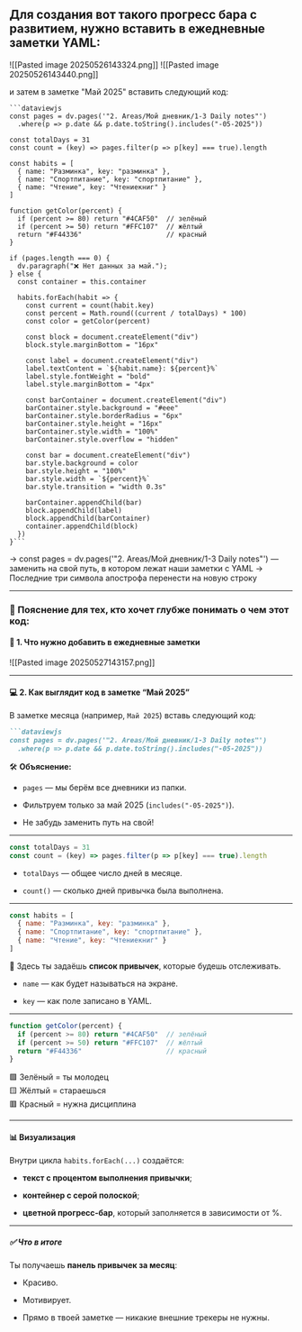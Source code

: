 ## Для создания вот такого прогресс бара с развитием, нужно вставить в ежедневные заметки YAML:

![[Pasted image 20250526143324.png]]
![[Pasted image 20250526143440.png]]


и затем в заметке "Май 2025" вставить следующий код:

```
```dataviewjs
const pages = dv.pages('"2. Areas/Мой дневник/1-3 Daily notes"')
  .where(p => p.date && p.date.toString().includes("-05-2025"))

const totalDays = 31
const count = (key) => pages.filter(p => p[key] === true).length

const habits = [
  { name: "Разминка", key: "разминка" },
  { name: "Спортпитание", key: "спортпитание" },
  { name: "Чтение", key: "Чтениекниг" }
]

function getColor(percent) {
  if (percent >= 80) return "#4CAF50"  // зелёный
  if (percent >= 50) return "#FFC107"  // жёлтый
  return "#F44336"                     // красный
}

if (pages.length === 0) {
  dv.paragraph("❌ Нет данных за май.");
} else {
  const container = this.container

  habits.forEach(habit => {
    const current = count(habit.key)
    const percent = Math.round((current / totalDays) * 100)
    const color = getColor(percent)

    const block = document.createElement("div")
    block.style.marginBottom = "16px"

    const label = document.createElement("div")
    label.textContent = `${habit.name}: ${percent}%`
    label.style.fontWeight = "bold"
    label.style.marginBottom = "4px"

    const barContainer = document.createElement("div")
    barContainer.style.background = "#eee"
    barContainer.style.borderRadius = "6px"
    barContainer.style.height = "16px"
    barContainer.style.width = "100%"
    barContainer.style.overflow = "hidden"

    const bar = document.createElement("div")
    bar.style.background = color
    bar.style.height = "100%"
    bar.style.width = `${percent}%`
    bar.style.transition = "width 0.3s"

    barContainer.appendChild(bar)
    block.appendChild(label)
    block.appendChild(barContainer)
    container.appendChild(block)
  })
}```
```

-> const pages = dv.pages('"2. Areas/Мой дневник/1-3 Daily notes"') — заменить на свой путь, в котором лежат наши заметки с YAML
-> Последние три символа апострофа перенести на новую строку


---

### 🧠 Пояснение для тех, кто хочет глубже понимать о чем этот код:

#### 📁 1. Что нужно добавить в ежедневные заметки

![[Pasted image 20250527143157.png]]


---

#### 💻 2. Как выглядит код в заметке “Май 2025”

В заметке месяца (например, `Май 2025`) вставь следующий код:

````markdown
```dataviewjs
const pages = dv.pages('"2. Areas/Мой дневник/1-3 Daily notes"')
  .where(p => p.date && p.date.toString().includes("-05-2025"))
````

🛠 **Объяснение:**

- `pages` — мы берём все дневники из папки.
    
- Фильтруем только за май 2025 (`includes("-05-2025")`).
    
- Не забудь заменить путь на свой!
    

---

```js
const totalDays = 31
const count = (key) => pages.filter(p => p[key] === true).length
```

- `totalDays` — общее число дней в месяце.
    
- `count()` — сколько дней привычка была выполнена.
    

---

```js
const habits = [
  { name: "Разминка", key: "разминка" },
  { name: "Спортпитание", key: "спортпитание" },
  { name: "Чтение", key: "Чтениекниг" }
]
```

🔑 Здесь ты задаёшь **список привычек**, которые будешь отслеживать.

- `name` — как будет называться на экране.
    
- `key` — как поле записано в YAML.
    

---

```js
function getColor(percent) {
  if (percent >= 80) return "#4CAF50"  // зелёный
  if (percent >= 50) return "#FFC107"  // жёлтый
  return "#F44336"                     // красный
}
```

🟩 Зелёный = ты молодец  
🟨 Жёлтый = стараешься  
🟥 Красный = нужна дисциплина

---

#### 📊 Визуализация

Внутри цикла `habits.forEach(...)` создаётся:

- **текст с процентом выполнения привычки**;
    
- **контейнер с серой полоской**;
    
- **цветной прогресс-бар**, который заполняется в зависимости от %.
    

---

##### ✅ Что в итоге

Ты получаешь **панель привычек за месяц**:

- Красиво.
    
- Мотивирует.
    
- Прямо в твоей заметке — никакие внешние трекеры не нужны.
    

